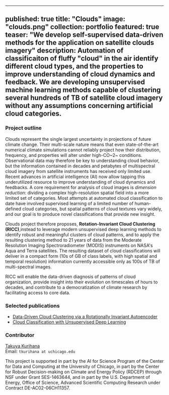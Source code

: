 
---
published: true
title:  "Clouds"
image: "clouds.png"
collection: portfolio
featured: true
teaser: "We develop self-supervised data-driven methods for the application on satellite clouds imagery"
description: Automation of classificaiton of fluffy "cloud" in the air identify different cloud types, and the properties to improve understanding of cloud dynamics and feedback. We are developing unsupervised machine learning methods capable of clustering several hundreds of TB of satellite cloud imagery without any assumptions concerning artificial cloud categories.  
---


### Project outline
Clouds represent the single largest uncertainty in projections of future climate change.
Their multi-scale nature means that even state-of-the-art numerical climate simulations cannot reliably project how their distribution, frequency, and properties will alter under high-CO~2~ conditions.
Observational data may therefore be key to understanding cloud behavior, but the information contained in decades and petabytes of multispectral cloud imagery from satellite instruments has received only limited use.
Recent advances in artificial intelligence (AI) now allow tapping this underutilized resource to improve understanding of cloud dynamics and feedbacks.
A core requirement for analysis of cloud images is *dimension reduction*: dividing a complex high-resolution spatial field into a more limited set of categories. 
Most attempts at automated cloud classification to date have involved supervised learning of a limited number of human-defined cloud categories, but spatial patterns of cloud textures vary widely, and our goal is to produce novel classifications that provide new insight.

Clouds project therefore proposes, **Rotation-Invariant Cloud Clustering (RICC)**,instead to leverage modern unsupervised deep learning methods to identify robust and meaningful clusters of cloud patterns, and to apply the resulting clustering method to 21 years of data from the Moderate Resolution Imaging Spectroradiometer (MODIS) instruments on NASA's Aqua and Terra satellites. The resulting dataset of cloud classifications will deliver in a compact form (10s of GB of class labels, with high spatial and temporal resolution) information currently accessible only as 100s of TB of multi-spectral images. 

RICC will enable the data-driven diagnosis of patterns of cloud organization, provide insight into their evolution on timescales of hours to decades, and contribute to a democratization of climate research by facilitating access to core data.

### Selected publications
- [Data-Driven Cloud Clustering via a Rotationally Invariant Autoencoder](https://ieeexplore.ieee.org/document/9497325)
- [Cloud Classification with Unsupervised Deep Learning](https://par.nsf.gov/servlets/purl/10195161)


### Contributor
[Takuya Kurihana](https://takglobus.github.io/takuyakurihana.github.io/)  
Email: `tkurihana at uchicago.edu`   


This project is supported in part by the AI for Science Program of the Center for Data and Computing at the University of Chicago, in part by the Center for Robust Decision-making on Climate and Energy Policy (RDCEP) through NSF under Grant SES-1463644, and in part by the U.S. Department of Energy, Office of Science, Advanced Scientific Computing Research under Contract DE-AC02-06CH11357. 
